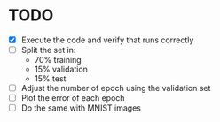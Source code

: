 # TODO #

- [X] Execute the code and verify that runs correctly
- [ ] Split the set in:
  - 70% training
  - 15% validation
  - 15% test
- [ ] Adjust the number of epoch using the validation set
- [ ] Plot the error of each epoch
- [ ] Do the same with MNIST images
